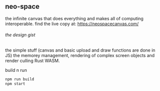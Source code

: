 neo-space
---
the infinite canvas that does everything and makes all of computing interoperable.
find the live copy at: https://neospacecanvas.com/ 


###### the design gist
the simple stuff (canvas and basic upload and draw functions are done in JS)
the memorey management, rendering of complex screen objects and render culling Rust WASM.

build n run
```bash
npm run build
npm start
```

